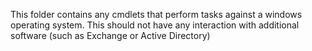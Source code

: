 This folder contains any cmdlets that perform tasks against a windows operating system. This should not have any interaction with additional software (such as Exchange or Active Directory)
